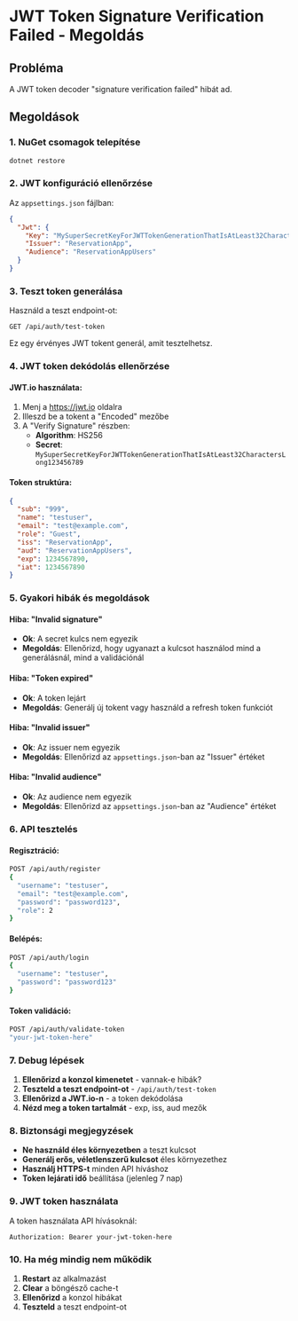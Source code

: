 # JWT Token Signature Verification Failed - Megoldás

## Probléma
A JWT token decoder "signature verification failed" hibát ad.

## Megoldások

### 1. NuGet csomagok telepítése
```bash
dotnet restore
```

### 2. JWT konfiguráció ellenőrzése
Az `appsettings.json` fájlban:
```json
{
  "Jwt": {
    "Key": "MySuperSecretKeyForJWTTokenGenerationThatIsAtLeast32CharactersLong123456789",
    "Issuer": "ReservationApp",
    "Audience": "ReservationAppUsers"
  }
}
```

### 3. Teszt token generálása
Használd a teszt endpoint-ot:
```
GET /api/auth/test-token
```

Ez egy érvényes JWT tokent generál, amit tesztelhetsz.

### 4. JWT token dekódolás ellenőrzése

#### JWT.io használata:
1. Menj a https://jwt.io oldalra
2. Illeszd be a tokent a "Encoded" mezőbe
3. A "Verify Signature" részben:
   - **Algorithm**: HS256
   - **Secret**: `MySuperSecretKeyForJWTTokenGenerationThatIsAtLeast32CharactersLong123456789`

#### Token struktúra:
```json
{
  "sub": "999",
  "name": "testuser",
  "email": "test@example.com",
  "role": "Guest",
  "iss": "ReservationApp",
  "aud": "ReservationAppUsers",
  "exp": 1234567890,
  "iat": 1234567890
}
```

### 5. Gyakori hibák és megoldások

#### Hiba: "Invalid signature"
- **Ok**: A secret kulcs nem egyezik
- **Megoldás**: Ellenőrizd, hogy ugyanazt a kulcsot használod mind a generálásnál, mind a validációnál

#### Hiba: "Token expired"
- **Ok**: A token lejárt
- **Megoldás**: Generálj új tokent vagy használd a refresh token funkciót

#### Hiba: "Invalid issuer"
- **Ok**: Az issuer nem egyezik
- **Megoldás**: Ellenőrizd az `appsettings.json`-ban az "Issuer" értéket

#### Hiba: "Invalid audience"
- **Ok**: Az audience nem egyezik
- **Megoldás**: Ellenőrizd az `appsettings.json`-ban az "Audience" értéket

### 6. API tesztelés

#### Regisztráció:
```bash
POST /api/auth/register
{
  "username": "testuser",
  "email": "test@example.com",
  "password": "password123",
  "role": 2
}
```

#### Belépés:
```bash
POST /api/auth/login
{
  "username": "testuser",
  "password": "password123"
}
```

#### Token validáció:
```bash
POST /api/auth/validate-token
"your-jwt-token-here"
```

### 7. Debug lépések

1. **Ellenőrizd a konzol kimenetet** - vannak-e hibák?
2. **Teszteld a teszt endpoint-ot** - `/api/auth/test-token`
3. **Ellenőrizd a JWT.io-n** - a token dekódolása
4. **Nézd meg a token tartalmát** - exp, iss, aud mezők

### 8. Biztonsági megjegyzések

- **Ne használd éles környezetben** a teszt kulcsot
- **Generálj erős, véletlenszerű kulcsot** éles környezethez
- **Használj HTTPS-t** minden API híváshoz
- **Token lejárati idő** beállítása (jelenleg 7 nap)

### 9. JWT token használata

A token használata API hívásoknál:
```
Authorization: Bearer your-jwt-token-here
```

### 10. Ha még mindig nem működik

1. **Restart** az alkalmazást
2. **Clear** a böngésző cache-t
3. **Ellenőrizd** a konzol hibákat
4. **Teszteld** a teszt endpoint-ot



